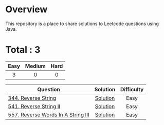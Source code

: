 # Overview

This repository is a place to share solutions to Leetcode questions using Java.


# Total : 3

| Easy | Medium | Hard |
|:----:|:------:|:----:|
|  3   |    0   |   0  |


| Question | Solution | Difficulty |
|------------------------------------------------------------------------------------------------------------------------------------------------------------|:---------------------------------------------------------------------------------------------------------------------------------:|:----------:|
| [344. Reverse String](https://leetcode.com/problems/reverse-string/) | [Solution](https://github.com/ezryn-zaharoff/leetcode-java/blob/master/java/Q344_reverse_string.java) | Easy |
| [541. Reverse String II](https://leetcode.com/problems/reverse-string-ii/) | [Solution](https://github.com/ezryn-zaharoff/leetcode-java/blob/master/java/Q344_reverse_string_ii.java) | Easy |
| [557. Reverse Words In A String III](https://leetcode.com/problems/reverse-words-in-a-string-iii/) | [Solution](https://github.com/ezryn-zaharoff/leetcode-java/blob/master/java/Q557_reverse_words_in_a_string_iii.java) | Easy |